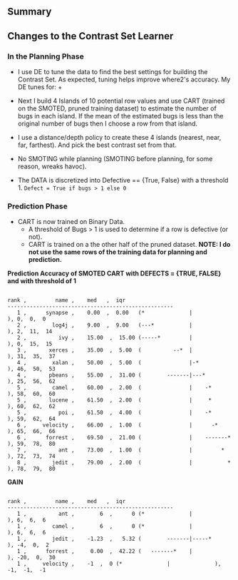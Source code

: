 ## Summary 


## Changes to the Contrast Set Learner

### In the Planning Phase

+ I use DE to tune the data to find the best settings for building the Contrast Set. As expected, tuning helps improve where2's accuracy. My DE tunes for:
  +  

+ Next I build 4 Islands of 10 potential row values and use CART (trained on the SMOTED, pruned training dataset) to estimate the number of bugs in each island. If the mean of the estimated bugs is less than the original number of bugs then I choose a row from that island.
 - I use a distance/depth policy to create these 4 islands (nearest, near, far, farthest). And pick the best contrast set from that.

+ No SMOTING while planning (SMOTING before planning, for some reason, wreaks havoc).

+ The DATA is discretized into Defective == {True, False} with a threshold 1. ```Defect = True if bugs > 1 else 0```

### Prediction Phase
+ CART is now trained on Binary Data.
  - A threshold of Bugs > 1 is used to determine if a row is defective (or not).
  - CART is trained on a the other half of the pruned dataset. **NOTE: I do not use the same rows of the training data for planning and prediction.**



**Prediction Accuracy of SMOTED CART with DEFECTS = {TRUE, FALSE} and with threshold of 1**
```

rank ,         name ,    med   ,  iqr 
----------------------------------------------------
   1 ,      synapse ,    0.00  ,  0.00   (*              |              ), 0,  0,  0
   2 ,        log4j ,    9.00  ,  9.00   (---*           |              ), 2,  11,  14
   2 ,          ivy ,    15.00  ,  15.00 (-----*         |              ), 0,  15,  15
   3 ,       xerces ,    35.00  ,  5.00  (          --*  |              ), 31,  35,  37
   4 ,        xalan ,    50.00  ,  5.00  (               |-*            ), 46,  50,  53
   4 ,       pbeans ,    55.00  ,  31.00 (        -------|---*          ), 25,  56,  62
   5 ,        camel ,    60.00  ,  2.00  (               |    -*        ), 58,  60,  60
   5 ,       lucene ,    61.50  ,  2.00  (               |     *        ), 60,  62,  62
   5 ,          poi ,    61.50  ,  4.00  (               |    -*        ), 59,  62,  64
   6 ,     velocity ,    66.00  ,  1.00  (               |      -*      ), 65,  66,  66
   6 ,      forrest ,    69.50  ,  21.00 (               |    -------*  ), 59,  78,  80
   7 ,          ant ,    73.00  ,  1.00  (               |         *    ), 72,  73,  74
   8 ,        jedit ,    79.00  ,  2.00  (               |           *  ), 78,  79,  80
```

**GAIN**
```

rank ,         name ,    med   ,  iqr
----------------------------------------------------
   1 ,          ant ,        6  ,      0 (*              |              ), 6,  6,  6
   1 ,        camel ,        6  ,      0 (*              |              ), 6,  6,  6
   1 ,        jedit ,    -1.23  ,   5.32 (        -------|-----*        ), -4,  0,  2
   1 ,      forrest ,     0.00  ,  42.22 (   -------*    |              ), -20,  0,  30
   1 ,     velocity ,    -1  ,  0 (*              |              ), -1,  -1,  -1
